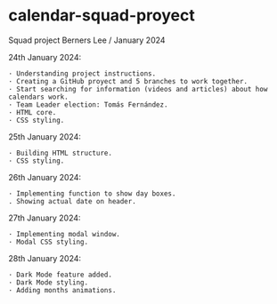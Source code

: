 # calendar-squad-proyect

Squad project Berners Lee / January 2024

24th January 2024:

    · Understanding project instructions.
    · Creating a GitHub proyect and 5 branches to work together.
    · Start searching for information (videos and articles) about how calendars work.
    · Team Leader election: Tomás Fernández.
    · HTML core.
    · CSS styling.

25th January 2024:

    · Building HTML structure.
    · CSS styling.

26th January 2024:

    · Implementing function to show day boxes.
    . Showing actual date on header.

27th January 2024:

    · Implementing modal window.
    · Modal CSS styling.

28th January 2024:

    · Dark Mode feature added.
    · Dark Mode styling.
    · Adding months animations.
